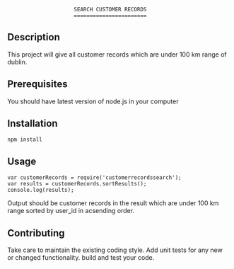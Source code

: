                          SEARCH CUSTOMER RECORDS
                         =======================

 ## Description
  This project will give all customer records which are under 100 km range of dublin.

 ## Prerequisites
   You should have latest version of node.js in your computer 

 ## Installation
  `npm install `

## Usage
    var customerRecords = require('customerrecordssearch');
    var results = customerRecords.sortResults();
    console.log(results);

  Output should be customer records in the result which are under 100 km  range  sorted by user_id in acsending order.


## Contributing
 Take care to maintain the existing coding style. Add unit tests for any new or changed functionality. build and test your code.
